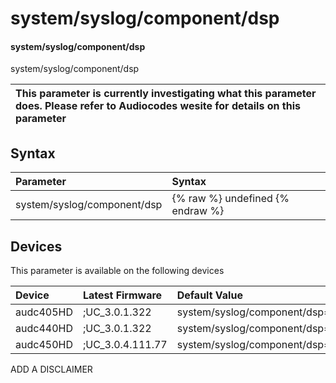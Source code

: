 ﻿---
description: system/syslog/component/dsp
search: false
---

# system/syslog/component/dsp

#### system/syslog/component/dsp

system/syslog/component/dsp


| This parameter is currently investigating what this parameter does. Please refer to Audiocodes wesite for details on this parameter | 
| :--- |

## Syntax
| Parameter | Syntax |
| :--- | :--- |
|system/syslog/component/dsp | {% raw %} undefined {% endraw %}|

## Devices
This parameter is available on the following devices

| Device | Latest Firmware | Default Value |
|:---|:---|:---|
| audc405HD | ;UC_3.0.1.322 | system/syslog/component/dsp=NONE 
| audc440HD | ;UC_3.0.1.322 | system/syslog/component/dsp=NONE 
| audc450HD | ;UC_3.0.4.111.77 | system/syslog/component/dsp=NONE 

ADD A DISCLAIMER
